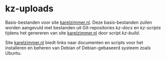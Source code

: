 # kz-uploads

Basis-bestanden voor site [karelzimmer.nl](https://karelzimmer.nl).
Deze basis-bestanden zullen worden aangevuld met bestanden uit Git-repositories *kz-docs* en *kz-scripts* tijdens het genereren van site [karelzimmer.nl](https://karelzimmer.nl) door script *kz-build*.

Site [karelzimmer.nl](https://karelzimmer.nl) biedt links naar documenten en scripts voor het installeren en beheren van Debian of Debian-gebaseerd systeem zoals Ubuntu.

